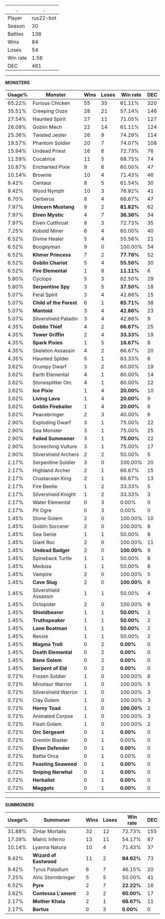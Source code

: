 .|.
|-|-
Player|rus22-bot
Season|30
Battles|138
Wins|84
Loses|54
Win rate|1.56
DEC|461

---
**MONSTERS**

Usage%|Monster|Wins|Loses|Win rate|DEC|
-|-|-|-|-|-|
65.22%|Furious Chicken|55|35|61.11%|320|
35.51%|Creeping Ooze|28|21|57.14%|146|
27.54%|Haunted Spirit|27|11|71.05%|127|
26.09%|Goblin Mech|22|14|61.11%|124|
25.36%|Twisted Jester|26|9|74.29%|114|
19.57%|Phantom Soldier|20|7|74.07%|108|
15.94%|Undead Priest|16|6|72.73%|76|
11.59%|Cocatrice|11|5|68.75%|74|
10.87%|Enchanted Pixie|9|6|60.00%|47|
10.14%|Brownie|10|4|71.43%|46|
9.42%|Centaur|8|5|61.54%|30|
9.42%|Wood Nymph|10|3|76.92%|41|
8.70%|Cerberus|8|4|66.67%|47|
7.97%|**Unicorn Mustang**|9|2|**81.82%**|62|
7.97%|**Elven Mystic**|4|7|**36.36%**|34|
7.97%|Elven Cutthroat|8|3|72.73%|35|
7.25%|Kobold Miner|6|4|60.00%|40|
6.52%|Divine Healer|5|4|55.56%|21|
6.52%|Boogeyman|9|0|100.00%|54|
6.52%|**Khmer Princess**|7|2|**77.78%**|52|
6.52%|**Goblin Chariot**|5|4|**55.56%**|30|
6.52%|**Fire Elemental**|1|8|**11.11%**|6|
5.80%|Cyclops|5|3|62.50%|29|
5.80%|**Serpentine Spy**|3|5|**37.50%**|18|
5.07%|Feral Spirit|3|4|42.86%|15|
5.07%|**Child of the Forest**|6|1|**85.71%**|38|
5.07%|**Mantoid**|3|4|**42.86%**|23|
5.07%|Silvershield Paladin|3|4|42.86%|9|
4.35%|**Goblin Thief**|4|2|**66.67%**|25|
4.35%|**Tower Griffin**|2|4|**33.33%**|19|
4.35%|**Spark Pixies**|1|5|**16.67%**|8|
4.35%|Skeleton Assassin|4|2|66.67%|20|
4.35%|Haunted Spider|5|1|83.33%|6|
3.62%|Grumpy Dwarf|3|2|60.00%|19|
3.62%|Earth Elemental|4|1|80.00%|14|
3.62%|Stonesplitter Orc|4|1|80.00%|12|
3.62%|**Ice Pixie**|1|4|**20.00%**|10|
3.62%|**Living Lava**|1|4|**20.00%**|9|
3.62%|**Goblin Fireballer**|1|4|**20.00%**|6|
3.62%|Peacebringer|2|3|40.00%|6|
2.90%|Exploding Dwarf|3|1|75.00%|22|
2.90%|Sea Monster|3|1|75.00%|25|
2.90%|**Failed Summoner**|3|1|**75.00%**|22|
2.90%|Screeching Vulture|3|1|75.00%|17|
2.90%|Silvershield Archers|2|2|50.00%|5|
2.17%|Serpentine Soldier|3|0|100.00%|20|
2.17%|Highland Archer|2|1|66.67%|15|
2.17%|Crustacean King|2|1|66.67%|13|
2.17%|Fire Beetle|1|2|33.33%|5|
2.17%|Silvershield Knight|1|2|33.33%|3|
2.17%|Water Elemental|0|3|0.00%|0|
2.17%|Pit Ogre|0|3|0.00%|0|
1.45%|Stone Golem|2|0|100.00%|10|
1.45%|Goblin Sorcerer|2|0|100.00%|8|
1.45%|Sea Genie|1|1|50.00%|8|
1.45%|Giant Roc|2|0|100.00%|11|
1.45%|**Undead Badger**|2|0|**100.00%**|9|
1.45%|Spineback Turtle|1|1|50.00%|8|
1.45%|Medusa|1|1|50.00%|8|
1.45%|Vampire|2|0|100.00%|5|
1.45%|**Cave Slug**|2|0|**100.00%**|6|
1.45%|Silvershield Assassin|1|1|50.00%|4|
1.45%|Octopider|2|0|100.00%|6|
1.45%|**Shieldbearer**|1|1|**50.00%**|2|
1.45%|**Truthspeaker**|1|1|**50.00%**|2|
1.45%|**Lone Boatman**|1|1|**50.00%**|2|
1.45%|Rexxie|1|1|50.00%|2|
1.45%|**Magma Troll**|0|2|**0.00%**|0|
1.45%|**Death Elemental**|0|2|**0.00%**|0|
1.45%|**Bone Golem**|0|2|**0.00%**|0|
1.45%|**Serpent of Eld**|0|2|**0.00%**|0|
0.72%|Frozen Soldier|1|0|100.00%|8|
0.72%|Minotaur Warrior|1|0|100.00%|5|
0.72%|Silvershield Warrior|1|0|100.00%|3|
0.72%|Clay Golem|1|0|100.00%|3|
0.72%|**Horny Toad**|1|0|**100.00%**|2|
0.72%|Animated Corpse|1|0|100.00%|3|
0.72%|Flesh Golem|1|0|100.00%|2|
0.72%|**Orc Sergeant**|0|1|**0.00%**|0|
0.72%|Gremlin Blaster|0|1|0.00%|0|
0.72%|**Elven Defender**|0|1|**0.00%**|0|
0.72%|Battle Orca|0|1|0.00%|0|
0.72%|**Feasting Seaweed**|0|1|**0.00%**|0|
0.72%|**Sniping Narwhal**|0|1|**0.00%**|0|
0.72%|**Herbalist**|0|1|**0.00%**|0|
0.72%|**Maggots**|0|1|**0.00%**|0|

---
**SUMMONERS**

Usage%|Summoner|Wins|Loses|Win rate|DEC|
-|-|-|-|-|-|
31.88%|Zintar Mortalis|32|12|72.73%|155|
17.39%|Malric Inferno|13|11|54.17%|87|
10.14%|Lyanna Natura|10|4|71.43%|37|
9.42%|**Wizard of Eastwood**|11|2|**84.62%**|73|
9.42%|Tyrus Paladium|6|7|46.15%|20|
7.25%|Alric Stormbringer|5|5|50.00%|41|
6.52%|**Pyre**|2|7|**22.22%**|16|
3.62%|**Contessa L'ament**|3|2|**60.00%**|17|
2.17%|**Mother Khala**|2|1|**66.67%**|11|
2.17%|**Bortus**|0|3|**0.00%**|0|
